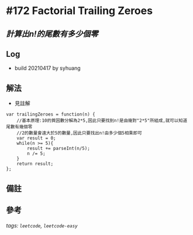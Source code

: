 # \#172 Factorial Trailing Zeroes
## *計算出n!的尾數有多少個零*
## Log
 - build 20210417 by syhuang

## 解法
 - 見註解
```javascript=
var trailingZeroes = function(n) {
    //基本原理:10的質因數分解為2*5,因此只要找到n!是由幾對"2*5"所組成,就可以知道尾數有幾個零
    //2的數量會遠大於5的數量,因此只要找出n!由多少個5相乘即可
    var result = 0;
    while(n >= 5){
        result += parseInt(n/5);
        n /= 5;
    }
    return result;
};
```

## 備註
## 參考
###### tags: `leetcode`, `leetcode-easy`